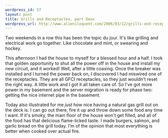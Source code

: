 ```yaml
--- 
wordpress_id: 57
layout: post
title: Grills and Receptacles, part Deux
wordpress_url: http://www.alieniloquent.com/2006/03/12/grills-and-receptacles-part-deux/
---
```

Two weekends in a row this has been the topic du jour.  It's like grilling and electrical work go together.  Like chocolate and mint, or swearing and hockey.

This afternoon I had the house to myself for a blessed hour and a half.  I took that golden opportunity to shut all the power off in the house and install my new circuit, and it worked!  Well, after a little coaxing.  Once the breaker was installed and I turned the power back on, I discovered I had miswired one of the receptacles.  They are all GFCI receptacles, so they just wouldn't reset the right way.  A little work and I got it all taken care of.  So I've got more power in my basement and the server migration is ready for phase two: getting the nice internet pipe in the basement.

Today also illustrated for me <em>just</em> how nice having a natural gas grill out on the deck is.  I can go out there, fire it up and throw down some food any time I want.  If it's smoky, the main floor of the house won't get filled, and all of the food has that delicious flame-licked taste.  I made burgers, salmon, and garlic bread on the grill today.  I'm of the opinion that most everything is better when cooked over actual fire.
